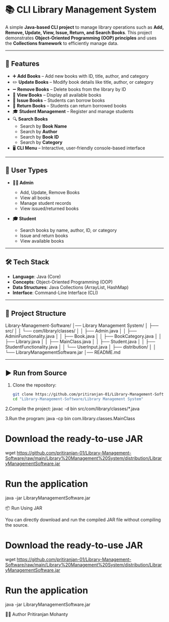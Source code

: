 # 📚 CLI Library Management System  

A simple **Java-based CLI project** to manage library operations such as **Add, Remove, Update, View, Issue, Return, and Search Books**. This project demonstrates **Object-Oriented Programming (OOP) principles** and uses the **Collections framework** to efficiently manage data.  

---

## 🚀 Features  
- ➕ **Add Books** – Add new books with ID, title, author, and category  
- ✏️ **Update Books** – Modify book details like title, author, or category  
- ➖ **Remove Books** – Delete books from the library by ID  
- 👀 **View Books** – Display all available books  
- 📖 **Issue Books** – Students can borrow books  
- 🔄 **Return Books** – Students can return borrowed books  
- 🎓 **Student Management** – Register and manage students  
- 🔍 **Search Books**  
  - Search by **Book Name**  
  - Search by **Author**  
  - Search by **Book ID**  
  - Search by **Category**  
- 🖥 **CLI Menu** – Interactive, user-friendly console-based interface  

---

## 👥 User Types  
- **👨‍💼 Admin**  
  - Add, Update, Remove Books  
  - View all books  
  - Manage student records  
  - View issued/returned books  

- **🎓 Student**  
  - Search books by name, author, ID, or category  
  - Issue and return books  
  - View available books  

---

## 🛠 Tech Stack  
- **Language**: Java (Core)  
- **Concepts**: Object-Oriented Programming (OOP)  
- **Data Structures**: Java Collections (ArrayList, HashMap)  
- **Interface**: Command-Line Interface (CLI)  

---

## 📂 Project Structure  
Library-Management-Software/
│── Library Management System/
│ ├── src/
│ │ └── com/library/classes/
│ │ ├── Admin.java
│ │ ├── AdminFunctionality.java
│ │ ├── Book.java
│ │ ├── BookCategory.java
│ │ ├── Library.java
│ │ ├── MainClass.java
│ │ ├── Student.java
│ │ ├── StudentFunctionality.java
│ │ └── UserInput.java
│ ├── distribution/
│ │ └── LibraryManagementSoftware.jar
│── README.md


---

## ▶️ Run from Source  

1. Clone the repository:  
   ```bash
   git clone https://github.com/pritiranjan-01/Library-Management-Software.git
   cd "Library-Management-Software/Library Management System"
2.Compile the project:
   javac -d bin src/com/library/classes/*.java

3.Run the program:
   java -cp bin com.library.classes.MainClass

# Download the ready-to-use JAR
wget https://github.com/pritiranjan-01/Library-Management-Software/raw/main/Library%20Management%20System/distribution/LibraryManagementSoftware.jar

# Run the application
java -jar LibraryManagementSoftware.jar

📦 Run Using JAR

You can directly download and run the compiled JAR file without compiling the source.
# Download the ready-to-use JAR
wget https://github.com/pritiranjan-01/Library-Management-Software/raw/main/Library%20Management%20System/distribution/LibraryManagementSoftware.jar

# Run the application
java -jar LibraryManagementSoftware.jar

👨‍💻 Author
Pritiranjan Mohanty
